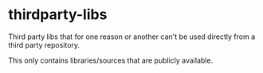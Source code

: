 # thirdparty-libs
Third party libs that for one reason or another can't be used directly from a third party repository.

This only contains libraries/sources that are publicly available. 
